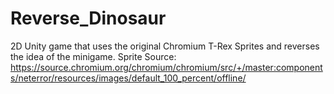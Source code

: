 # Reverse_Dinosaur
2D Unity game that uses the original Chromium T-Rex Sprites and reverses the idea of the minigame. 
Sprite Source: https://source.chromium.org/chromium/chromium/src/+/master:components/neterror/resources/images/default_100_percent/offline/
